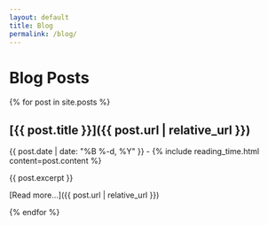 ```yaml
---
layout: default
title: Blog
permalink: /blog/
---
```


# Blog Posts

{% for post in site.posts %}
## [{{ post.title }}]({{ post.url | relative_url }})
{{ post.date | date: "%B %-d, %Y" }} - {% include reading_time.html content=post.content %}

{{ post.excerpt }}

[Read more...]({{ post.url | relative_url }})

{% endfor %} 